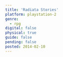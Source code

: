 ```yaml
---
title: 'Radiata Stories'
platform: playstation-2
genre:
  - rpg
digital: false
physical: true
guide: false
pending: false
posted: 2014-02-10
---
```

